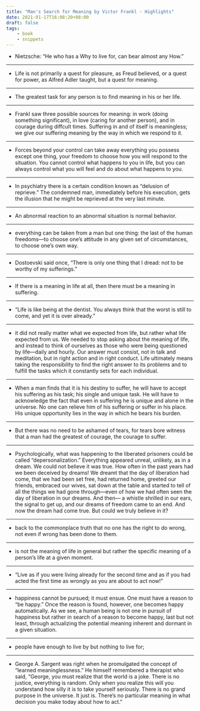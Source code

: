 ```yaml
---
title: "Man's Search for Meaning by Victor Frankl - Highlights"
date: 2021-01-17T16:08:20+08:00
draft: false
tags:
    - book
    - snippets
---
```



- Nietzsche: “He who has a Why to live for, can bear almost any How.”
***
- Life is not primarily a quest for pleasure, as Freud believed, or a quest for power, as Alfred Adler taught, but a quest for meaning.
***
- The greatest task for any person is to find meaning in his or her life.
***
- Frankl saw three possible sources for meaning: in work (doing something significant), in love (caring for another person), and in courage during diffcult times. Suffering in and of itself is meaningless; we give our suffering meaning by the way in which we respond to it.
***
- Forces beyond your control can take away everything you possess except one thing, your freedom to choose how you will respond to the situation. You cannot control what happens to you in life, but you can always control what you will feel and do about what happens to you.
***
- In psychiatry there is a certain condition known as “delusion of reprieve.” The condemned man, immediately before his execution, gets the illusion that he might be reprieved at the very last minute.
***
- An abnormal reaction to an abnormal situation is normal behavior.
***
- everything can be taken from a man but one thing: the last of the human freedoms—to choose one’s attitude in any given set of circumstances, to choose one’s own way.
***
- Dostoevski said once, “There is only one thing that I dread: not to be worthy of my sufferings.”
***
- If there is a meaning in life at all, then there must be a meaning in suffering.
***
- “Life is like being at the dentist. You always think that the worst is still to come, and yet it is over already.”
***
- it did not really matter what we expected from life, but rather what life expected from us. We needed to stop asking about the meaning of life, and instead to think of ourselves as those who were being questioned by life—daily and hourly. Our answer must consist, not in talk and meditation, but in right action and in right conduct. Life ultimately means taking the responsibility to find the right answer to its problems and to fulfill the tasks which it constantly sets for each individual.
***
- When a man finds that it is his destiny to suffer, he will have to accept his suffering as his task; his single and unique task. He will have to acknowledge the fact that even in suffering he is unique and alone in the universe. No one can relieve him of his suffering or suffer in his place. His unique opportunity lies in the way in which he bears his burden.
***
- But there was no need to be ashamed of tears, for tears bore witness that a man had the greatest of courage, the courage to suffer.
***
- Psychologically, what was happening to the liberated prisoners could be called “depersonalization.” Everything appeared unreal, unlikely, as in a dream. We could not believe it was true. How often in the past years had we been deceived by dreams! We dreamt that the day of liberation had come, that we had been set free, had returned home, greeted our friends, embraced our wives, sat down at the table and started to tell of all the things we had gone through—even of how we had often seen the day of liberation in our dreams. And then— a whistle shrilled in our ears, the signal to get up, and our dreams of freedom came to an end. And now the dream had come true. But could we truly believe in it?
***
- back to the commonplace truth that no one has the right to do wrong, not even if wrong has been done to them.
***
- is not the meaning of life in general but rather the specific meaning of a person’s life at a given moment.
***
- “Live as if you were living already for the second time and as if you had acted the first time as wrongly as you are about to act now!”
***
- happiness cannot be pursued; it must ensue. One must have a reason to “be happy.” Once the reason is found, however, one becomes happy automatically. As we see, a human being is not one in pursuit of happiness but rather in search of a reason to become happy, last but not least, through actualizing the potential meaning inherent and dormant in a given situation.
***
- people have enough to live by but nothing to live for;
***
- George A. Sargent was right when he promulgated the concept of “learned meaninglessness.” He himself remembered a therapist who said, “George, you must realize that the world is a joke. There is no justice, everything is random. Only when you realize this will you understand how silly it is to take yourself seriously. There is no grand purpose in the universe. It just is. There’s no particular meaning in what decision you make today about how to act.”
